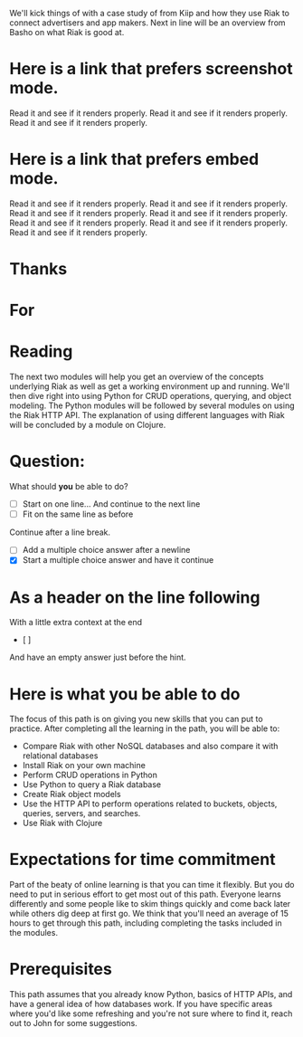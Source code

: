 <!--
{
  "name" : "before-we-begin",
  "freshnessDate" : 2015-01-12,
  "version" : "0.1",
  "homepage" : "https://www.test.com",
  "title" : "Before We Begin",
  "description" : "Set expectations and assess initial confidence.",
  "license" : "CC Attribution-ShareAlike 4.0"
}
-->


<!-- @section, "title": "Getting Started" -->



We'll kick things of with a case study of from Kiip and how they use Riak to connect advertisers and app makers. Next in line will be an overview from Basho on what Riak is good at.


# Here is a link that prefers screenshot mode.

Read it and see if it renders properly.
Read it and see if it renders properly.
Read it and see if it renders properly.

<!-- @link, "url" : "http://www.docker.com", "prefer" : "screenshot" -->

# Here is a link that prefers embed mode.

Read it and see if it renders properly.
Read it and see if it renders properly.
Read it and see if it renders properly.
Read it and see if it renders properly.
Read it and see if it renders properly.
Read it and see if it renders properly.
Read it and see if it renders properly.

<!-- @link, "url" : "https://www.youtube.com/watch?v=UYIAfiVGluk", "prefer" : "embed" -->


# Thanks

# For

# Reading




<!-- @link, "url" : "http://javarevisited.blogspot.com/2013/11/java-vs-python-which-programming-laungage-to-learn-first.html", "text" : "This link has https problems." -->

The next two modules will help you get an overview of the concepts underlying Riak as well as get a working environment up and running. We'll then dive right into using Python for CRUD operations, querying, and object modeling. The Python modules will be followed by several modules on using the Riak HTTP API. The explanation of using different languages with Riak will be concluded by a module on Clojure.

<!-- @multipleChoice -->

# Question:

What should **you** be able to do?

  - [ ] Start on one line...
  And continue to the next line
  - [ ] Fit on the same line as before

  Continue after a line break.


  - [ ] Add a multiple choice answer after a newline
  - [X] Start a multiple choice answer and have it continue
# As a header on the line following

With a little extra context at the end
  - [ ]

And have an empty answer just before the hint.

<!-- @end -->

# Here is what you be able to do

The focus of this path is on giving you new skills that you can put to practice. After completing all the learning in the path, you will be able to:

- Compare Riak with other NoSQL databases and also compare it with relational databases
- Install Riak on your own machine
- Perform CRUD operations in Python
- Use Python to query a Riak database
- Create Riak object models
- Use the HTTP API to perform operations related to buckets, objects, queries, servers, and searches.
- Use Riak with Clojure

# Expectations for time commitment

Part of the beaty of online learning is that you can time it flexibly. But you do need to put in serious effort to get most out of this path. Everyone learns differently and some people like to skim things quickly and come back later while others dig deep at first go. We think that you'll need an average of 15 hours to get through this path, including completing the tasks included in the modules.

# Prerequisites

This path assumes that you already know Python, basics of HTTP APIs, and have a general idea of how databases work. If you have specific areas where you'd like some refreshing and you're not sure where to find it, reach out to John for some suggestions.



